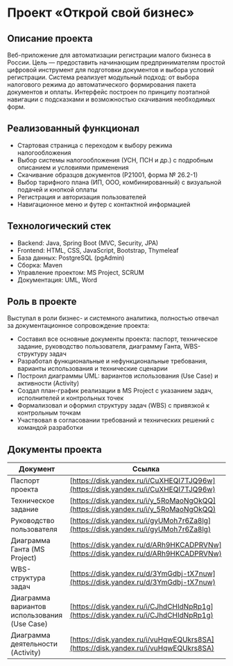 # Проект «Открой свой бизнес»

## Описание проекта

Веб-приложение для автоматизации регистрации малого бизнеса в России. Цель — предоставить начинающим предпринимателям простой цифровой инструмент для подготовки документов и выбора условий регистрации.
Система реализует модульный подход: от выбора налогового режима до автоматического формирования пакета документов и оплаты. Интерфейс построен по принципу поэтапной навигации с подсказками и возможностью скачивания необходимых форм.

## Реализованный функционал

- Стартовая страница с переходом к выбору режима налогообложения
- Выбор системы налогообложения (УСН, ПСН и др.) с подробным описанием и условиями применения
- Скачивание образцов документов (Р21001, форма № 26.2-1)
- Выбор тарифного плана (ИП, ООО, комбинированный) с визуальной подачей и кнопкой оплаты
- Регистрация и авторизация пользователей
- Навигационное меню и футер с контактной информацией

## Технологический стек

- Backend: Java, Spring Boot (MVC, Security, JPA)
- Frontend: HTML, CSS, JavaScript, Bootstrap, Thymeleaf 
- База данных: PostgreSQL (pgAdmin)
- Сборка: Maven
- Управление проектом: MS Project, SCRUM
- Документация: UML, Word

## Роль в проекте

Выступал в роли бизнес- и системного аналитика, полностью отвечал за документационное сопровождение проекта:

- Составил все основные документы проекта: паспорт, техническое задание, руководство пользователя, диаграмму Ганта, WBS-структуру задач
- Разработал функциональные и нефункциональные требования, варианты использования и технические сценарии
- Построил диаграммы UML: вариантов использования (Use Case) и активности (Activity)
- Создал план-график реализации в MS Project с указанием задач, исполнителей и контрольных точек
- Формализовал и оформил структуру задач (WBS) с привязкой к контрольным точкам
- Участвовал в согласовании требований и технических решений с командой разработки

## Документы проекта

| Документ | Ссылка |
|----------|--------|
| Паспорт проекта | [https://disk.yandex.ru/i/CuXHEQI7TJQ96w](https://disk.yandex.ru/i/CuXHEQI7TJQ96w) |
| Техническое задание | [https://disk.yandex.ru/i/y_5RoMaoNgOkQQ](https://disk.yandex.ru/i/y_5RoMaoNgOkQQ) |
| Руководство пользователя | [https://disk.yandex.ru/i/gyUMoh7r6Za8lg](https://disk.yandex.ru/i/gyUMoh7r6Za8lg) |
| Диаграмма Ганта (MS Project) | [https://disk.yandex.ru/d/ARh9HKCADPRVNw](https://disk.yandex.ru/d/ARh9HKCADPRVNw) |
| WBS-структура задач | [https://disk.yandex.ru/d/3YmGdbj-tX7nuw](https://disk.yandex.ru/d/3YmGdbj-tX7nuw) |
| Диаграмма вариантов использования (Use Case) | [https://disk.yandex.ru/i/CJhdCHIdNpRp1g](https://disk.yandex.ru/i/CJhdCHIdNpRp1g) |
| Диаграмма деятельности (Activity) | [https://disk.yandex.ru/i/vuHqwEQUkrs8SA](https://disk.yandex.ru/i/vuHqwEQUkrs8SA) |
